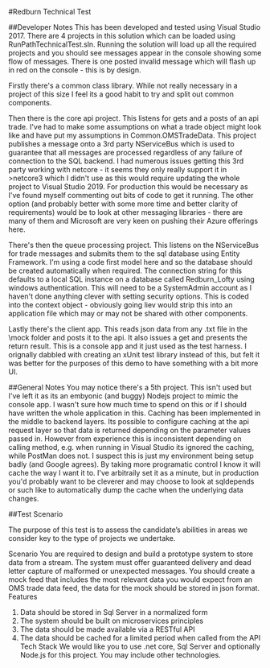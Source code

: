 #Redburn Technical Test


##Developer Notes
This has been developed and tested using Visual Studio 2017. There are 4 projects in this solution which can be loaded using RunPathTechnicalTest.sln. Running the solution will load up all the required projects and you should see messages appear in the console showing some flow of messages. There is one posted invalid message which will flash up in red on the console - this is by design.

Firstly there's a common class library. While not really necessary in a project of this size I feel its a good habit to try and split out common components.

Then there is the core api project. This listens for gets and a posts of an api trade. I've had to make some assumptions on what a trade object might look like and have put my assumptions in Common.OMSTradeData. This project publishes a message onto a 3rd party NServiceBus which is used to guarantee that all messages are processed regardless of any failure of connection to the SQL backend. I had numerous issues getting this 3rd party working with netcore - it seems they only really support it in >netcore3 which I didn't use as this would require updating the whole project to Visual Studio 2019. For production this would be necessary as I've found myself commenting out bits of code to get it running. The other option (and probably better with some more time and better clarity of requirements) would be to look at other messaging libraries - there are many of them and Microsoft are very keen on pushing their Azure offerings here.

There's then the queue processing project. This listens on the NServiceBus for trade messages and submits them to the sql database using Entity Framework. I'm using a code first model here and so the database should be created automatically when required. The connection string for this defaults to a local SQL instance on a database called Redburn_Lofty using windows authentication. This will need to be a SystemAdmin account as I haven't done anything clever with setting security options. This is coded into the context object - obviously going liev would strip this into an application file which may or may not be shared with other components.

Lastly there's the client app. This reads json data from any .txt file in the \mock folder and posts it to the api. It also issues a get and presents the return result. This is a console app and it just used as the test harness. I orignally dabbled with creating an xUnit test library instead of this, but felt it was better for the purposes of this demo to have something with a bit more UI.

##General Notes
You may notice there's a 5th project. This isn't used but I've left it as its an embyonic (and buggy) Nodejs project to mimic the console app. I wasn't sure how much time to spend on this or if I should have written the whole application in this.
Caching has been implemented in the middle to backend layers. Its possible to configure caching at the api request layer so that data is returned depending on the parameter values passed in. However from experience this is inconsistent depending on calling method, e.g. when running in Visual Studio its ignored the caching, while PostMan does not. I suspect this is just my environment being setup badly (and Google agrees). By taking more programatic control I know it will cache the way I want it to. I've arbitraily set it as a minute, but in production you'd probably want to be cleverer and may choose to look at sqldepends or such like to automatically dump the cache when the underlying data changes.


##Test Scenario

The purpose of this test is to assess the candidate’s abilities in areas we consider key to the type of projects we undertake.

Scenario
You are required to design and build a prototype system to store data from a stream.
The system must offer guaranteed delivery and dead letter capture of malformed or unexpected messages.
You should create a mock feed that includes the most relevant data you would expect from an OMS trade data feed, the data for the mock should be stored in json format.
Features
1)	Data should be stored in Sql Server in a normalized form
2)	The system should be built on microservices principles
3)	The data should be made available via a RESTful API
4)	The data should be cached for a limited period when called from the API
Tech Stack
We would like you to use .net core, Sql Server and optionally Node.js for this project. You may include other technologies.



